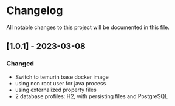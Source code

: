 # Changelog
All notable changes to this project will be documented in this file.

## [1.0.1] - 2023-03-08

### Changed
 
 - Switch to temurin base docker image
 - using non root user for java process
 - using externalized property files
 - 2 database profiles: H2, with persisting files and PostgreSQL

